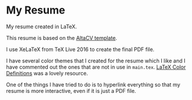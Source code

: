 # My Resume

My resume created in LaTeX.

This resume is based on the [AltaCV template](https://github.com/liantze/AltaCV).

I use XeLaTeX from TeX Live 2016 to create the final PDF file.

I have several color themes that I created for the resume which I like and I have
commented out the ones that are not in use in `main.tex`.
[LaTeX Color Definitions](http://latexcolor.com/) was a lovely resource.

One of the things I have tried to do is to hyperlink everything so that my resume
is more interactive, even if it is just a PDF file.